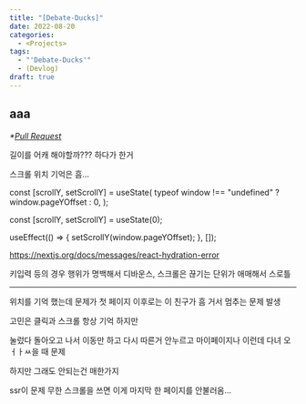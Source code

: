```yaml
---
title: "[Debate-Ducks]"
date: 2022-08-20
categories:
  - <Projects>
tags:
  - "'Debate-Ducks'"
  - (Devlog)
draft: true
---
```


## aaa

_\*[Pull Request](https://github.com/SuSang-YuHee/Debate-Ducks-Client/pull/116)_

길이를 어캐 해야할까??? 하다가 한거

스크롤 위치 기억은 흠...

const [scrollY, setScrollY] = useState<number>(
typeof window !== "undefined" ? window.pageYOffset : 0,
);

const [scrollY, setScrollY] = useState<number>(0);

useEffect(() => {
setScrollY(window.pageYOffset);
}, []);

https://nextjs.org/docs/messages/react-hydration-error

키입력 등의 경우 행위가 명백해서 디바운스, 스크롤은 끊기는 단위가 애매해서 스로틀

---

위치를 기억 했는데 문제가 첫 페이지 이후로는 이 친구가 흠 거서 멈추는 문제 발생

고민은 클릭과 스크롤 항상 기억 하지만

눌렀다 돌아오고 나서 이동만 하고 다시 따른거 안누르고 마이페이지나 이런데 다녀 오ㅓㅏㅆ을 때 문제

하지만 그래도 안되는건 매한가지

ssr이 문제 무한 스크롤을 쓰면 이게 마지막 한 페이지를 안불러옴...

